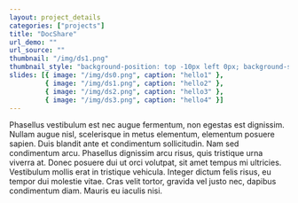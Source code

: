 ```yaml
---
layout: project_details
categories: ["projects"]
title: "DocShare"
url_demo: ""
url_source: ""
thumbnail: "/img/ds1.png"
thumbnail_style: "background-position: top -10px left 0px; background-size: 260%;"
slides: [{ image: "/img/ds0.png", caption: "hello1" },
         { image: "/img/ds1.png", caption: "hello2" },
         { image: "/img/ds2.png", caption: "hello3" },
         { image: "/img/ds3.png", caption: "hello4" }]
---
```


Phasellus vestibulum est nec augue fermentum, non egestas est dignissim. Nullam augue nisl, scelerisque in metus elementum, elementum posuere sapien. Duis blandit ante et condimentum sollicitudin. Nam sed condimentum arcu. Phasellus dignissim arcu risus, quis tristique urna viverra at. Donec posuere dui ut orci volutpat, sit amet tempus mi ultricies. Vestibulum mollis erat in tristique vehicula. Integer dictum felis risus, eu tempor dui molestie vitae. Cras velit tortor, gravida vel justo nec, dapibus condimentum diam. Mauris eu iaculis nisi.
